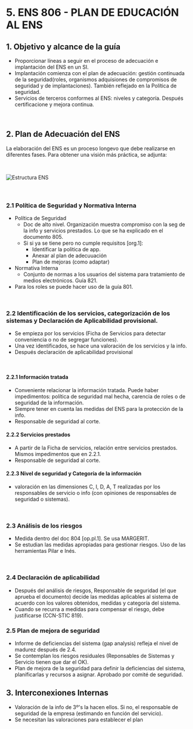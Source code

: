 # 5. ENS 806 - PLAN DE EDUCACIÓN AL ENS

## 1. Objetivo y alcance de la guía
- Proporcionar líneas a seguir en el proceso de adecuación e implantación del ENS en un SI.
- Implantación comienza con el plan de adecuación: gestión continuada de la seguridad(roles, organismos adquisiones de compromisos de seguridad y de implantaciones). También reflejado en la Política de seguridad.
- Servicios de terceros conformes al ENS: niveles y categoría. Después certificacione y mejora continua.
 
<br>

## 2. Plan de Adecuación del ENS
La elaboración del ENS es un proceso longevo que debe realizarse en diferentes fases. Para obtener una visión más práctica, se adjunta:

<br>

<img src="./pictures/4. Adecuación ENS.png"
     alt="Estructura ENS"
     style="margin-right: 5px; display: block; padding-bottom: 35px;" >


### 2.1 Política de Seguridad y Normativa Interna
- Política de Seguridad
    - Doc de alto nivel. Organización muestra compromiso con la seg de la info y servicios prestados. Lo que se ha explicado en el documento 805.
    - Si si ya se tiene pero no  cumple requisitos [org.1]:
        + Identificar la politica de app.
        + Anexar al plan de adecuuación
        + Plan de mejoras (como adaptar)
- Normativa Interna
    - Conjunto de normas a los usuarios del sistema para tratamiento de medios electrónicos. Guía 821.
- Para los roles se puede hacer uso de la guía 801.

<br>

### 2.2 Identificación de los servicios, categorización de los sistemas y Declaración de Aplicabilidad provisional.
- Se empieza por los servicios (Ficha de Servicios para detectar conveniencia o no de segregar funciones).
- Una vez identificados, se hace una valoración de los servicios y la info.
- Después declaración de aplicabilidad provisional

<br>

#### 2.2.1 Información tratada
- Conveniente relacionar la información tratada. Puede haber impedimentos: política de seguridad mal hecha, carencia de roles o de seguridad de la información.
- Siempre tener en cuenta las medidas del ENS para la protección de la info.
- Responsable de seguridad al corte.

#### 2.2.2 Servicios prestados
- A partir de la Ficha de servicios, relación entre servicios prestados. Mismos impedimentos que en 2.2.1.
- Responsable de seguridad al corte.

#### 2.2.3 Nivel de seguridad y Categoría de la información
- valoración en las dimensiones C, I, D, A, T realizadas por los responsables de servicio o info (con opiniones de responsables de seguridad o sistemas).

<br>

### 2.3 Análisis de los riesgos
- Medida dentro del doc 804 [op.pl.1]. Se usa MARGERIT.
- Se estudian las medidas apropiadas para gestionar riesgos. Uso de las herramientas Pilar e Inés.

<br>

### 2.4 Declaración de aplicabilidad
- Después del análisis de riesgos, Responsable de seguridad (el que aprueba el documento) decide las medidas aplicables al sistema de acuerdo con los valores obtenidos, medidas y categoría del sistema.
- Cuando se recurra a medidas para compensar el riesgo, debe justificarse (CCN-STIC 819).

### 2.5 Plan de mejora de seguridad
- Informe de deficiencias del sistema (gap analysis) refleja el nivel de madurez después de 2.4.
- Se contemplan los riesgos residuales (Reponsables de Sistemas y Servicio tienen que dar el OK).
- Plan de mejora de la seguridad para definir la deficiencias del sistema, planificarlas y recursos a asignar. Aprobado por comité de seguridad.

## 3. Interconexiones Internas
- Valoración de la info de 3º's la hacen ellos. Si no, el responsable de seguridad de la empresa (estimando en función del servicio).
- Se necesitan las valoraciones para establecer el plan